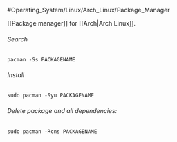 #Operating_System/Linux/Arch_Linux/Package_Manager 

[[Package manager]] for [[Arch|Arch Linux]].
###### Search
`pacman -Ss PACKAGENAME`

###### Install
`sudo pacman -Syu PACKAGENAME` 

###### Delete package and all dependencies:
``sudo pacman -Rcns PACKAGENAME``

